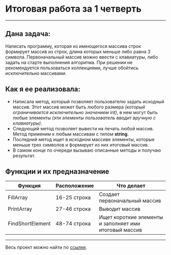 # Итоговая работа за 1 четверть

-----------------------------------

##  Дана задача:

Написать программу, которая из имеющегося массива строк формирует массив из строк, длина которых меньше либо равна 3 символа. Первоначальный массив можно ввести с клавиатуры, либо задать на старте выполнения алгоритма. При решении не рекомендуется пользоваться коллекциями, лучше обойтись исключительно массивами.

## Как я ее реализовала:

* Написала метод, который позволяет пользователю задать исходный массив. Этот массив может быть любого размера *(который ограничивается исключительно значением int)*, в нем могут быть любые элементы *(эти элементы пользователь вводит вручную с клавиатуры)*. 
* Следующий метод позволяет вывести на печать любой массив. Метод применим к любым массивам с типом **string**. 
* Последний метод ищет в исходном массиве элементы, которые меньше трех символов и формирует из них итоговый массив.
* В самом конце по очереди вызываю описанные методы и получаю результат.

## Функции и их предназначение

|Функция  | Расположение | Что делает |
|---------|--------------|------------|
|FillArray|16-25 строка  |Создает первоначальный массив|
|PrintArray|27-46 строка|Выводит массив|
|FindShortElement|48-74 строка|Ищет короткие элементы и заполняет ими итоговый массив|
---



Весь проект можно найти по [ссылке](https://github.com/ValerieSharandina/ControlWork.git).








